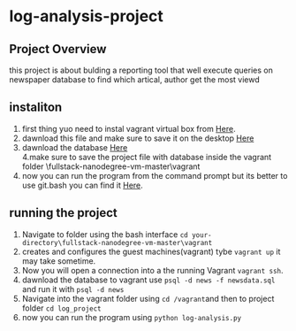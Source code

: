 # log-analysis-project
## Project Overview
this project is about bulding a reporting tool that well execute queries on newspaper database to find which artical, author get the most viewd 
## instaliton 
1. first thing yuo need to instal vagrant virtual box from [Here](https://www.vagrantup.com/downloads.html/). 
2. dawnload this file and make sure to save it on the desktop  [Here](https://classroom.udacity.com/nanodegrees/nd004-mena/parts/a8609286-c119-4bc5-b9c9-2a3828080114/modules/56f0f4c7-d611-4949-b8d5-e1b9df12d95f/lessons/4cff95e1-3f1c-435a-bc6c-40fcf0d8f884/concepts/0b4079f5-6e64-4dd8-aee9-5c3a0db39840?contentVersion=1.0.0&contentLocale=en-us)   
3. dawnload the database [Here](https://d17h27t6h515a5.cloudfront.net/topher/2016/August/57b5f748_newsdata/newsdata.zip/)  
4.make sure to save the project file with database inside the vagrant folder \fullstack-nanodegree-vm-master\vagrant
5. now you can run the program from the command prompt but its better to use git.bash you can find it [Here](https://git-scm.com/downloads/).  
## running the project
1. Navigate to  folder using the bash interface  `cd your-directory\fullstack-nanodegree-vm-master\vagrant`
2. creates and configures the guest machines(vagrant) tybe `vagrant up` it may take sometime. 
3. Now you will open a connection into a the running Vagrant `vagrant ssh`.
4. dawnload the database to vagrant use `psql -d news -f newsdata.sql` and run it with `psql -d news`
5. Navigate into the vagrant folder using `cd /vagrant`and then to project folder `cd log_project`
6. now you can run the program using `python log-analysis.py`

